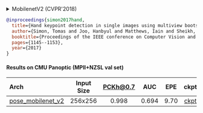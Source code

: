 <!-- [BACKBONE] -->

<details>
<summary>MobilenetV2 (CVPR'2018)</summary>

```bibtex
@inproceedings{sandler2018mobilenetv2,
  title={Mobilenetv2: Inverted residuals and linear bottlenecks},
  author={Sandler, Mark and Howard, Andrew and Zhu, Menglong and Zhmoginov, Andrey and Chen, Liang-Chieh},
  booktitle={Proceedings of the IEEE conference on computer vision and pattern recognition},
  pages={4510--4520},
  year={2018}
}
```

</details>

<!-- [DATASET] -->

```bibtex
@inproceedings{simon2017hand,
  title={Hand keypoint detection in single images using multiview bootstrapping},
  author={Simon, Tomas and Joo, Hanbyul and Matthews, Iain and Sheikh, Yaser},
  booktitle={Proceedings of the IEEE conference on Computer Vision and Pattern Recognition},
  pages={1145--1153},
  year={2017}
}
```

#### Results on CMU Panoptic (MPII+NZSL val set)

| Arch  | Input Size | PCKh@0.7 |  AUC  |  EPE  | ckpt    | log     |
| :--- | :--------: | :------: | :------: | :------: |:------: |:------: |
| [pose_mobilenet_v2](/configs/hand/2d_kpt_sview_rgb_img/topdown_heatmap/panoptic2d/mobilenetv2_panoptic_256x256.py) | 256x256 | 0.998 | 0.694 | 9.70 | [ckpt](https://download.openmmlab.com/mmpose/hand/mobilenetv2/mobilenetv2_panoptic_256x256-b733d98c_20210330.pth) | [log](https://download.openmmlab.com/mmpose/hand/mobilenetv2/mobilenetv2_panoptic_256x256_20210330.log.json) |
